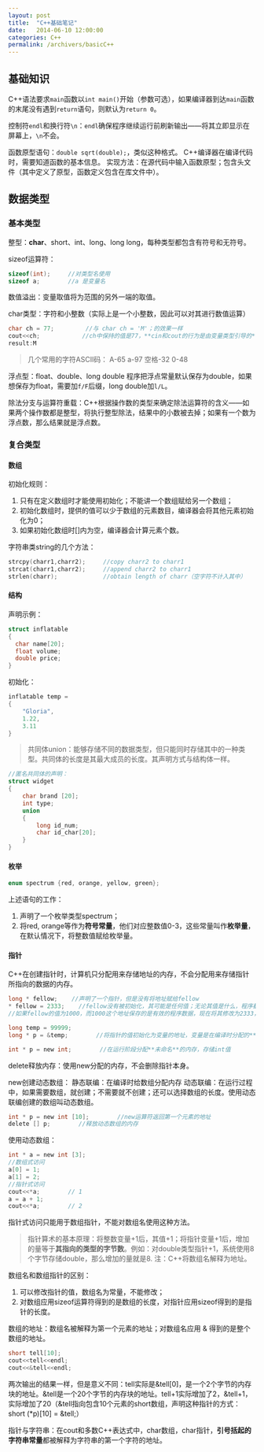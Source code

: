 ```yaml
---
layout: post
title:  "C++基础笔记"
date:   2014-06-10 12:00:00
categories: C++
permalink: /archivers/basicC++
---
```


## 基础知识

C++语法要求`main`函数以`int main()`开始（参数可选），如果编译器到达`main`函数的末尾没有遇到`return`语句，则默认为`return 0`。

控制符`endl`和换行符`\n`：`endl`确保程序继续运行前刷新输出——将其立即显示在屏幕上，`\n`不会。

函数原型语句：`double sqrt(double);`，类似这种格式。
C++编译器在编译代码时，需要知道函数的基本信息。
实现方法：在源代码中输入函数原型；包含头文件（其中定义了原型，函数定义包含在库文件中）。

## 数据类型

### 基本类型

整型：**char**、short、int、long、long long，每种类型都包含有符号和无符号。

sizeof运算符：

```c
sizeof(int);     //对类型名使用
sizeof a;        //a 是变量名
```

数值溢出：变量取值将为范围的另外一端的取值。

char类型：字符和小整数（实际上是一个小整数，因此可以对其进行数值运算）

```c
char ch = 77;         //与 char ch = 'M'；的效果一样
cout<<ch;            //ch中保持的值是77，**cin和cout的行为是由变量类型引导的**
result:M
```

>几个常用的字符ASCII码：
A-65    a-97    空格-32    0-48

浮点型：float、double、long double
程序把浮点常量默认保存为double，如果想保存为float，需要加`f/F`后缀，long double加`l/L`。

除法分支与运算符重载：C++根据操作数的类型来确定除法运算符的含义——如果两个操作数都是整型，将执行整型除法，结果中的小数被去掉；如果有一个数为浮点数，那么结果就是浮点数。

### 复合类型

#### 数组
初始化规则：
1. 只有在定义数组时才能使用初始化；不能讲一个数组赋给另一个数组；
2. 初始化数组时，提供的值可以少于数组的元素数目，编译器会将其他元素初始化为0；
3. 如果初始化数组时[]内为空，编译器会计算元素个数。

字符串类string的几个方法：

```c
strcpy(charr1,charr2);     //copy charr2 to charr1
strcat(charr1,charr2);     //append charr2 to charr1
strlen(charr);             //obtain length of charr（空字符不计入其中）
```

#### 结构
声明示例：

```c
struct inflatable
{
  char name[20];
  float volume;
  double price;        
}
```

初始化：

```c
inflatable temp =
{
    "Gloria",
    1.22,
    3.11
}
```

>共同体union：能够存储不同的数据类型，但只能同时存储其中的一种类型。共同体的长度是其最大成员的长度。其声明方式与结构体一样。

```c
//匿名共同体的声明：
struct widget
{
    char brand [20];
    int type;
    union
    {
        long id_num;
        char id_char[20];
    }
}
```

#### 枚举

```c
enum spectrum {red, orange, yellow, green};
```

上述语句的工作：
1. 声明了一个枚举类型spectrum；
2. 将red, orange等作为**符号常量**，他们对应整数值0-3，这些常量叫作**枚举量**，在默认情况下，将整数值赋给枚举量。

#### 指针

C++在创建指针时，计算机只分配用来存储地址的内存，不会分配用来存储指针所指向的数据的内存。

```c
long * fellow;    //声明了一个指针，但是没有将地址赋给fellow
* fellow = 2333;    //fellow没有被初始化，其可能是任何值；无论其值是什么，程序都将其解释为存储2333的地址。
//如果fellow的值为1000，而1000这个地址保存的是有效的程序数据，现在将其修改为2333，就导致了错误。

long temp = 99999;
long * p = &temp;        //将指针的值初始化为变量的地址，变量是在编译时分配的**有名称的内存**

int * p = new int;        //在运行阶段分配**未命名**的内存，存储int值
```

delete释放内存：使用new分配的内存，不会删除指针本身。

new创建动态数组：
静态联编：在编译时给数组分配内存
动态联编：在运行过程中，如果需要数组，就创建；不需要就不创建；还可以选择数组的长度。使用动态联编创建的数组叫动态数组。

```c
int * p = new int [10];        //new运算符返回第一个元素的地址
delete [] p;        //释放动态数组的内存
```

使用动态数组：

```c
int * a = new int [3];
//数组式访问
a[0] = 1;
a[1] = 2;
//指针式访问
cout<<*a;        // 1
a = a + 1;
cout<<*a;        // 2
```


指针式访问只能用于数组指针，不能对数组名使用这种方法。
>指针算术的基本原理：将整数变量+1后，其值+1；将指针变量+1后，增加的量等于**其指向的类型的字节数**。例如：对double类型指针+1，系统使用8个字节存储double，那么增加的量就是8.
注：C++将数组名解释为地址。

数组名和数组指针的区别：
1. 可以修改指针的值，数组名为常量，不能修改；
2. 对数组应用sizeof运算符得到的是数组的长度，对指针应用sizeof得到的是指针的长度。

数组的地址：数组名被解释为第一个元素的地址；对数组名应用 & 得到的是整个数组的地址。

```c
short tell[10];
cout<<tell<<endl;
cout<<&tell<<endl;
```

两次输出的结果一样，但是意义不同：tell实际是&tell[0]，是一个2个字节的内存块的地址。&tell是一个20个字节的内存块的地址。tell+1实际增加了2，&tell+1，实际增加了20（&tell指向包含10个元素的short数组，声明这种指针的方式：short (*p)[10] = &tell;）

指针与字符串：在cout和多数C++表达式中，char数组，char指针，**引号括起的字符串常量**都被解释为字符串的第一个字符的地址。
